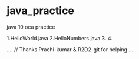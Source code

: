 # java_practice



java  10 oca
 practice 



1.HelloWorld.java
2.HelloNumbers.java
3.
4.







....
// Thanks Prachi-kumar & R2D2-git for helping ... 

